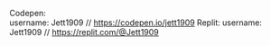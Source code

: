 Codepen: </br>
  username:
    Jett1909 // https://codepen.io/jett1909
Replit:
  username:
    Jett1909 // https://replit.com/@Jett1909
